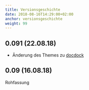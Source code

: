 ```yaml
---
title: Versionsgeschichte
date: 2018-08-16T14:29:00+02:00
anchor: versionsgeschichte
weight: 99
---
```


## 0.091 (22.08.18)

* Änderung des Themes zu [docdock](https://github.com/vjeantet/hugo-theme-docdock)

## 0.09 (16.08.18)

Rohfassung
